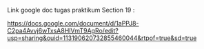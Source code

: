 
Link google doc tugas praktikum Section 19 :

https://docs.google.com/document/d/1aPPJ8-C2pa4Avvj6wTxsA8HlVmT9AgRo/edit?usp=sharing&ouid=113190620732855460044&rtpof=true&sd=true
